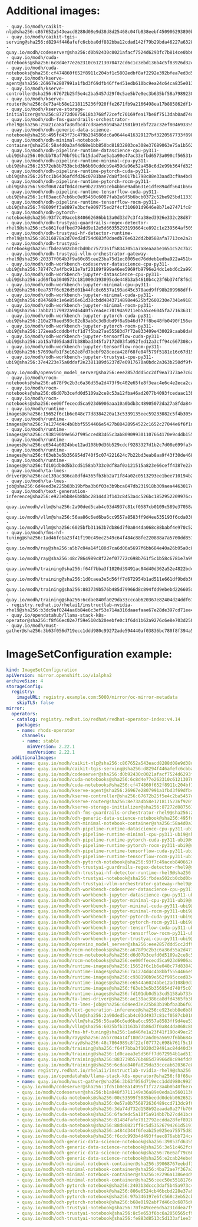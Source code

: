 # Additional images:
    - quay.io/modh/caikit-nlp@sha256:c867652a543eacd8288d08e9d38d8d25468c04fb838eebf450906293890b040d
    - quay.io/modh/caikit-tgis-serving@sha256:d8294f446afefc6cbba0df882bba12cdad142f79b29bda46227a6328128d7fb6
    - quay.io/modh/codeserver@sha256:d0b92430c0021afacf7524d6293fc7b814ce0bb64597d3295f1fdc0ef29c2e62
    - quay.io/modh/cuda-notebooks@sha256:6c8d4e77e262310c61213070472cd6c1c3ebd136b4c5f83926d32471985d7b5b
    - quay.io/modh/cuda-notebooks@sha256:cf474860f652f8911c204bf1c5802edbf8af2292e392bfea7ed3d51601907473
    - quay.io/modh/kserve-agent@sha256:26967e2807991a1fbd3f69dfb46ffe451edb610bc9ea24c64ca835e0135d5a96
    - quay.io/modh/kserve-controller@sha256:67672b25f5e4c2ba5457d29f0c5ae5b7e0ec3b635bf58a79892306ddda30ac2a
    - quay.io/modh/kserve-router@sha256:8e73a4b58e1218115236f920ffe2671fb9a2166498ea17b885862df142be9036
    - quay.io/modh/kserve-storage-initializer@sha256:87272d0875618b3768f72cefc70169fea17be8f7513dab0ad74dd6205d0ce3f8
    - quay.io/modh/odh-fms-guardrails-orchestrator-rhel9@sha256:29a21ca8afa36fbcd7cd8ae59b945a71981b91ebf22ac32ef804693355e36783
    - quay.io/modh/odh-generic-data-science-notebook@sha256:495fd43f73c479b204586dc6a0644e416329127bf3220567733f898d47348cd9
    - quay.io/modh/odh-minimal-notebook-container@sha256:58a4d0a3af4d68e1bb850bd81832803ce308e37689063e75a1b5622606d4c7a6
    - quay.io/modh/odh-pipeline-runtime-datascience-cpu-py311-ubi9@sha256:00dbb78af70bf9bcfb15dad7ae5a1a90e47ac33efbd6573a090cf56531e22ffb
    - quay.io/modh/odh-pipeline-runtime-minimal-cpu-py311-ubi9@sha256:23372eb8b753bcbd3b6b60cddcb9e459da96e52a458c6d2e99b364fd325478c1
    - quay.io/modh/odh-pipeline-runtime-pytorch-cuda-py311-ubi9@sha256:26fcc1b6436afdfd36c0781bae7da8f3e017b1798c88e33aad3cf9a4bd834528
    - quay.io/modh/odh-pipeline-runtime-pytorch-rocm-py311-ubi9@sha256:588f068744f0d4dc6e9b223591ceb4bb6e9adb631e1dfe894df5641b56e82b4b
    - quay.io/modh/odh-pipeline-runtime-tensorflow-cuda-py311-ubi9@sha256:1cf03aec67cb6bc0e95450c6007fab2e6f5b6bcb0372c52be925bd11333cc598
    - quay.io/modh/odh-pipeline-runtime-tensorflow-rocm-py311-ubi9@sha256:748609ff3a8897e3bcfe909775ed2f4cf310601d9646e8b71e27471fc8f58c9c
    - quay.io/modh/odh-pytorch-notebook@sha256:93f7c49aceb840662686bb13a0d33d7c3f4a38ed3926e332c28d87fa4ba6eae9
    - quay.io/modh/odh-trustyai-guardrails-regex-detector-rhel9@sha256:c5e861fedfbed794dd9e12e5d66355293193664ce892c1e239564af5050ad3d9
    - quay.io/modh/odh-trustyai-hf-detector-runtime-rhel9@sha256:86316078a2d70ed2d754d683f0daedb76e632dd2b0588afa7713ce2a2a593e2f
    - quay.io/modh/odh-trustyai-notebook@sha256:fbdea502cb0cbd0bc7572361f58347051a7a8eaaabe1651c52c7b22983a019cc
    - quay.io/modh/odh-trustyai-vllm-orchestrator-gateway-rhel9@sha256:20337f064b3f9a60c85cee23ba75d1ec8005ed76ddeb1edba922a451bc47b7d7
    - quay.io/modh/odh-workbench-codeserver-datascience-cpu-py311-ubi9@sha256:78747c7a4fbc911e7af20189f999a46ee5969fb9796e24dc1ebd6c2a9918182d
    - quay.io/modh/odh-workbench-jupyter-datascience-cpu-py311-ubi9@sha256:ad69fba3040573c181000d193095cde448b3a54610b4c23f6b374f8f6d33b632
    - quay.io/modh/odh-workbench-jupyter-minimal-cpu-py311-ubi9@sha256:0ea737f6c626d5d01b44fc8c6537a193ad45c378aed9ff98b209968dff418075
    - quay.io/modh/odh-workbench-jupyter-minimal-cuda-py311-ubi9@sha256:d847689c1e6e856e61d38cbdd4843714898e4625bf2600230e7341e9181f5cc9
    - quay.io/modh/odh-workbench-jupyter-minimal-rocm-py311-ubi9@sha256:7abb21179922a946440f57ea4ec70194a9211eb5a5ce6045fa77163631140c44
    - quay.io/modh/odh-workbench-jupyter-pytorch-cuda-py311-ubi9@sha256:210a270aed593c82c83ab8c3d9dbd9f8a9b46df7ff8be48fb0490f156ed06dca
    - quay.io/modh/odh-workbench-jupyter-pytorch-rocm-py311-ubi9@sha256:172eea5cdddb4fcf1d7f5ba27ae55583d7f72e833409e430029caab8da0e4666
    - quay.io/modh/odh-workbench-jupyter-tensorflow-cuda-py311-ubi9@sha256:ab15a7d05da8d7b388bad345fa7172d03fa052fed12a3cff94c667308cea0845
    - quay.io/modh/odh-workbench-jupyter-tensorflow-rocm-py311-ubi9@sha256:57699afb1f3e162e8fd7bebf928ceca428f68fe84f579f5181e16c67d19ce156
    - quay.io/modh/odh-workbench-jupyter-trustyai-cpu-py311-ubi9@sha256:37e4223e75a0ddaf2e2381189d6237d7e0917670a0bdc2a363b250df9f40be5d
    - quay.io/modh/openvino_model_server@sha256:eee2857ddd5cc2df9ea7373ae7c6ae814d77bd631db5c52b91edad18ac6c73c8
    - quay.io/modh/rocm-notebooks@sha256:a678f9c2b3c6a36d55a2d473f9c402e65fe8f3eac4e6c4e2eca2caf64f925087
    - quay.io/modh/rocm-notebooks@sha256:d6d07b3cefd0d5109a2ce8c53a12fba46ad2077b4093fcedaac13b8d2a1ab783
    - quay.io/modh/rocm-notebooks@sha256:ee00ffececd5ca923d6906aaa10a0bdb3c48905072da27a8fda84464d430e0ef
    - quay.io/modh/runtime-images@sha256:15652f6c1b6e048c77d8384220a13c5339135eec59233082c5f4b305ce5ffb01
    - quay.io/modh/runtime-images@sha256:7a1274d4c4b8bbf5554466e5427b88428954522c1652c27044e6f6f1d87b85fd
    - quay.io/modh/runtime-images@sha256:c938190b9e562f995cced83465c3ab809099301107664170e9cddb1554c9912c
    - quay.io/modh/runtime-images@sha256:e6544a6024bbe12ad108b9d36b529cdcf9283327d1b2c7d08e699fa3cb22392c
    - quay.io/modh/runtime-images@sha256:f63eb3e5b356954d740f5c074221624c7b22bd3eab8aa9f43f30de468e22a0d2
    - quay.io/modh/runtime-images@sha256:fd101db0d5b3cd5158ab733c0df8af0a121515a823e66ceff4387e22c29dbe92
    - quay.io/modh/ta-lmes-driver@sha256:ae139ac386ca8dfd4365fb3bb2a71f84a02c0513293ee1bee710194b220327cb
    - quay.io/modh/ta-lmes-job@sha256:6d4eed3e225b83b19bfba3b6f03e3b9bca047db231918b309aea4463017c0873
    - quay.io/modh/text-generation-inference@sha256:e923ebb8e6b8bbc28144d3f143c8453a4c526bc1852952209976cc27a311883b
    - quay.io/modh/vllm@sha256:2a90ded5cab4c03d4937c81cf0587cb0109c589e37058a50099139ab62a0666c
    - quay.io/modh/vllm@sha256:56aa86c6ed6ba6cc9557a8583ff9d4ee535193f6cda030bd1268064bc70120e3
    - quay.io/modh/vllm@sha256:6025bfb31163b7db86d7f0a844da068c88babf4e970c5244492e82bdbaf8dcbe
    - quay.io/modh/fms-hf-tuning@sha256:1ad46fe1a23f41f190c49ec2549c64f484c88fe220888a7a5700dd857ca243cc
    - quay.io/modh/ray@sha256:a5b7c04a14f180d7ca6d06a5697f6bb684e40a26b95a0c872cac23b552741707
    - quay.io/modh/ray@sha256:48c7864989c8f22ef07772c698b761f5c1b58c6781e7a99518204d521bf56a4c
    - quay.io/modh/training@sha256:f64f7bba3f1020d39491ac84d40d362a52e4822bdc11a33cfff021178b7c4097
    - quay.io/modh/training@sha256:1d0caea3e5d56ff7d672954b1ad511e661df9bdb364d56879961169a4ca8dae0
    - quay.io/modh/training@sha256:883739b576b485d79966d8c894fdd9ebebd226605a2abe8b33593ca67c87a394
    - quay.io/modh/training@sha256:6cdae840fa029da33cccab620367e82404d24ddf67762eb4537a9bffe1af306d
    - registry.redhat.io/rhelai1/instructlab-nvidia-rhel9@sha256:b3dc9af0244aa6b84e6c3ef53e714a316daaefaae67e28de397cd71ee4b2ac7e
    - quay.io/opendatahub/llama-stack-k8s-operator@sha256:f8f66ec02e7f59e510cb20eebfe0c1f6d41b62a9276c6e8e703d258f93d49119
    - quay.io/modh/must-gather@sha256:3b63f056d719ecc1ddd980c99272ade594440af03836bc780f8f394a56010d43

# ImageSetConfiguration example:
```yaml
kind: ImageSetConfiguration
apiVersion: mirror.openshift.io/v1alpha2
archiveSize: 4
storageConfig:
  registry: 
    imageURL: registry.example.com:5000/mirror/oc-mirror-metadata
    skipTLS: false                       
mirror:
  operators:
  - catalog: registry.redhat.io/redhat/redhat-operator-index:v4.14
    packages:
    - name: rhods-operator
      channels:
      - name: stable
        minVersion: 2.22.1
        maxVersion: 2.22.1
  additionalImages:   
    - name: quay.io/modh/caikit-nlp@sha256:c867652a543eacd8288d08e9d38d8d25468c04fb838eebf450906293890b040d
    - name: quay.io/modh/caikit-tgis-serving@sha256:d8294f446afefc6cbba0df882bba12cdad142f79b29bda46227a6328128d7fb6
    - name: quay.io/modh/codeserver@sha256:d0b92430c0021afacf7524d6293fc7b814ce0bb64597d3295f1fdc0ef29c2e62
    - name: quay.io/modh/cuda-notebooks@sha256:6c8d4e77e262310c61213070472cd6c1c3ebd136b4c5f83926d32471985d7b5b
    - name: quay.io/modh/cuda-notebooks@sha256:cf474860f652f8911c204bf1c5802edbf8af2292e392bfea7ed3d51601907473
    - name: quay.io/modh/kserve-agent@sha256:26967e2807991a1fbd3f69dfb46ffe451edb610bc9ea24c64ca835e0135d5a96
    - name: quay.io/modh/kserve-controller@sha256:67672b25f5e4c2ba5457d29f0c5ae5b7e0ec3b635bf58a79892306ddda30ac2a
    - name: quay.io/modh/kserve-router@sha256:8e73a4b58e1218115236f920ffe2671fb9a2166498ea17b885862df142be9036
    - name: quay.io/modh/kserve-storage-initializer@sha256:87272d0875618b3768f72cefc70169fea17be8f7513dab0ad74dd6205d0ce3f8
    - name: quay.io/modh/odh-fms-guardrails-orchestrator-rhel9@sha256:29a21ca8afa36fbcd7cd8ae59b945a71981b91ebf22ac32ef804693355e36783
    - name: quay.io/modh/odh-generic-data-science-notebook@sha256:495fd43f73c479b204586dc6a0644e416329127bf3220567733f898d47348cd9
    - name: quay.io/modh/odh-minimal-notebook-container@sha256:58a4d0a3af4d68e1bb850bd81832803ce308e37689063e75a1b5622606d4c7a6
    - name: quay.io/modh/odh-pipeline-runtime-datascience-cpu-py311-ubi9@sha256:00dbb78af70bf9bcfb15dad7ae5a1a90e47ac33efbd6573a090cf56531e22ffb
    - name: quay.io/modh/odh-pipeline-runtime-minimal-cpu-py311-ubi9@sha256:23372eb8b753bcbd3b6b60cddcb9e459da96e52a458c6d2e99b364fd325478c1
    - name: quay.io/modh/odh-pipeline-runtime-pytorch-cuda-py311-ubi9@sha256:26fcc1b6436afdfd36c0781bae7da8f3e017b1798c88e33aad3cf9a4bd834528
    - name: quay.io/modh/odh-pipeline-runtime-pytorch-rocm-py311-ubi9@sha256:588f068744f0d4dc6e9b223591ceb4bb6e9adb631e1dfe894df5641b56e82b4b
    - name: quay.io/modh/odh-pipeline-runtime-tensorflow-cuda-py311-ubi9@sha256:1cf03aec67cb6bc0e95450c6007fab2e6f5b6bcb0372c52be925bd11333cc598
    - name: quay.io/modh/odh-pipeline-runtime-tensorflow-rocm-py311-ubi9@sha256:748609ff3a8897e3bcfe909775ed2f4cf310601d9646e8b71e27471fc8f58c9c
    - name: quay.io/modh/odh-pytorch-notebook@sha256:93f7c49aceb840662686bb13a0d33d7c3f4a38ed3926e332c28d87fa4ba6eae9
    - name: quay.io/modh/odh-trustyai-guardrails-regex-detector-rhel9@sha256:c5e861fedfbed794dd9e12e5d66355293193664ce892c1e239564af5050ad3d9
    - name: quay.io/modh/odh-trustyai-hf-detector-runtime-rhel9@sha256:86316078a2d70ed2d754d683f0daedb76e632dd2b0588afa7713ce2a2a593e2f
    - name: quay.io/modh/odh-trustyai-notebook@sha256:fbdea502cb0cbd0bc7572361f58347051a7a8eaaabe1651c52c7b22983a019cc
    - name: quay.io/modh/odh-trustyai-vllm-orchestrator-gateway-rhel9@sha256:20337f064b3f9a60c85cee23ba75d1ec8005ed76ddeb1edba922a451bc47b7d7
    - name: quay.io/modh/odh-workbench-codeserver-datascience-cpu-py311-ubi9@sha256:78747c7a4fbc911e7af20189f999a46ee5969fb9796e24dc1ebd6c2a9918182d
    - name: quay.io/modh/odh-workbench-jupyter-datascience-cpu-py311-ubi9@sha256:ad69fba3040573c181000d193095cde448b3a54610b4c23f6b374f8f6d33b632
    - name: quay.io/modh/odh-workbench-jupyter-minimal-cpu-py311-ubi9@sha256:0ea737f6c626d5d01b44fc8c6537a193ad45c378aed9ff98b209968dff418075
    - name: quay.io/modh/odh-workbench-jupyter-minimal-cuda-py311-ubi9@sha256:d847689c1e6e856e61d38cbdd4843714898e4625bf2600230e7341e9181f5cc9
    - name: quay.io/modh/odh-workbench-jupyter-minimal-rocm-py311-ubi9@sha256:7abb21179922a946440f57ea4ec70194a9211eb5a5ce6045fa77163631140c44
    - name: quay.io/modh/odh-workbench-jupyter-pytorch-cuda-py311-ubi9@sha256:210a270aed593c82c83ab8c3d9dbd9f8a9b46df7ff8be48fb0490f156ed06dca
    - name: quay.io/modh/odh-workbench-jupyter-pytorch-rocm-py311-ubi9@sha256:172eea5cdddb4fcf1d7f5ba27ae55583d7f72e833409e430029caab8da0e4666
    - name: quay.io/modh/odh-workbench-jupyter-tensorflow-cuda-py311-ubi9@sha256:ab15a7d05da8d7b388bad345fa7172d03fa052fed12a3cff94c667308cea0845
    - name: quay.io/modh/odh-workbench-jupyter-tensorflow-rocm-py311-ubi9@sha256:57699afb1f3e162e8fd7bebf928ceca428f68fe84f579f5181e16c67d19ce156
    - name: quay.io/modh/odh-workbench-jupyter-trustyai-cpu-py311-ubi9@sha256:37e4223e75a0ddaf2e2381189d6237d7e0917670a0bdc2a363b250df9f40be5d
    - name: quay.io/modh/openvino_model_server@sha256:eee2857ddd5cc2df9ea7373ae7c6ae814d77bd631db5c52b91edad18ac6c73c8
    - name: quay.io/modh/rocm-notebooks@sha256:a678f9c2b3c6a36d55a2d473f9c402e65fe8f3eac4e6c4e2eca2caf64f925087
    - name: quay.io/modh/rocm-notebooks@sha256:d6d07b3cefd0d5109a2ce8c53a12fba46ad2077b4093fcedaac13b8d2a1ab783
    - name: quay.io/modh/rocm-notebooks@sha256:ee00ffececd5ca923d6906aaa10a0bdb3c48905072da27a8fda84464d430e0ef
    - name: quay.io/modh/runtime-images@sha256:15652f6c1b6e048c77d8384220a13c5339135eec59233082c5f4b305ce5ffb01
    - name: quay.io/modh/runtime-images@sha256:7a1274d4c4b8bbf5554466e5427b88428954522c1652c27044e6f6f1d87b85fd
    - name: quay.io/modh/runtime-images@sha256:c938190b9e562f995cced83465c3ab809099301107664170e9cddb1554c9912c
    - name: quay.io/modh/runtime-images@sha256:e6544a6024bbe12ad108b9d36b529cdcf9283327d1b2c7d08e699fa3cb22392c
    - name: quay.io/modh/runtime-images@sha256:f63eb3e5b356954d740f5c074221624c7b22bd3eab8aa9f43f30de468e22a0d2
    - name: quay.io/modh/runtime-images@sha256:fd101db0d5b3cd5158ab733c0df8af0a121515a823e66ceff4387e22c29dbe92
    - name: quay.io/modh/ta-lmes-driver@sha256:ae139ac386ca8dfd4365fb3bb2a71f84a02c0513293ee1bee710194b220327cb
    - name: quay.io/modh/ta-lmes-job@sha256:6d4eed3e225b83b19bfba3b6f03e3b9bca047db231918b309aea4463017c0873
    - name: quay.io/modh/text-generation-inference@sha256:e923ebb8e6b8bbc28144d3f143c8453a4c526bc1852952209976cc27a311883b
    - name: quay.io/modh/vllm@sha256:2a90ded5cab4c03d4937c81cf0587cb0109c589e37058a50099139ab62a0666c
    - name: quay.io/modh/vllm@sha256:56aa86c6ed6ba6cc9557a8583ff9d4ee535193f6cda030bd1268064bc70120e3
    - name: quay.io/modh/vllm@sha256:6025bfb31163b7db86d7f0a844da068c88babf4e970c5244492e82bdbaf8dcbe
    - name: quay.io/modh/fms-hf-tuning@sha256:1ad46fe1a23f41f190c49ec2549c64f484c88fe220888a7a5700dd857ca243cc
    - name: quay.io/modh/ray@sha256:a5b7c04a14f180d7ca6d06a5697f6bb684e40a26b95a0c872cac23b552741707
    - name: quay.io/modh/ray@sha256:48c7864989c8f22ef07772c698b761f5c1b58c6781e7a99518204d521bf56a4c
    - name: quay.io/modh/training@sha256:f64f7bba3f1020d39491ac84d40d362a52e4822bdc11a33cfff021178b7c4097
    - name: quay.io/modh/training@sha256:1d0caea3e5d56ff7d672954b1ad511e661df9bdb364d56879961169a4ca8dae0
    - name: quay.io/modh/training@sha256:883739b576b485d79966d8c894fdd9ebebd226605a2abe8b33593ca67c87a394
    - name: quay.io/modh/training@sha256:6cdae840fa029da33cccab620367e82404d24ddf67762eb4537a9bffe1af306d
    - name: registry.redhat.io/rhelai1/instructlab-nvidia-rhel9@sha256:b3dc9af0244aa6b84e6c3ef53e714a316daaefaae67e28de397cd71ee4b2ac7e
    - name: quay.io/opendatahub/llama-stack-k8s-operator@sha256:f8f66ec02e7f59e510cb20eebfe0c1f6d41b62a9276c6e8e703d258f93d49119
    - name: quay.io/modh/must-gather@sha256:3b63f056d719ecc1ddd980c99272ade594440af03836bc780f8f394a56010d43
    - quay.io/modh/codeserver@sha256:1fd51b0e8a14995f1f7273a4b0b40f6e7e27e225ab179959747846e54079d61e
    - quay.io/modh/codeserver@sha256:b1a048f3711149e36a89e0eda1a5601130fb536ecc0aabae42ab6e4d26977354
    - quay.io/modh/cuda-notebooks@sha256:00c53599f5085beedd0debb062652a1856b19921ccf59bd76134471d24c3fa7d
    - quay.io/modh/cuda-notebooks@sha256:0e57a0b756872636489ccd713dc9f00ad69d0c481a66ee0de97860f13b4fedcd
    - quay.io/modh/cuda-notebooks@sha256:3da74d732d158b92eaada0a27fb7067fa18c8bde5033c672e23caed0f21d6481
    - quay.io/modh/cuda-notebooks@sha256:6fadedc5a10f5a914bb7b27cd41bc644392e5757ceaf07d930db884112054265
    - quay.io/modh/cuda-notebooks@sha256:81484fafe7012792ecdda28fef89287219c21b99c4e79a504aff0b265d94b429
    - quay.io/modh/cuda-notebooks@sha256:88d80821ff8c5d53526794261d519125d0763b621d824f8c3222127dab7b6cc8
    - quay.io/modh/cuda-notebooks@sha256:a484d344f6feab25e025ea75575d837f5725f819b50a6e3476cef1f9925c07a5
    - quay.io/modh/cuda-notebooks@sha256:f6cdc993b4d493ffaec876abb724ce44b3c6fc37560af974072b346e45ac1a3b
    - quay.io/modh/odh-generic-data-science-notebook@sha256:39853fd63555ebba097483c5ac6a375d6039e5522c7294684efb7966ba4bc693
    - quay.io/modh/odh-generic-data-science-notebook@sha256:3e51c462fc03b5ccb080f006ced86d36480da036fa04b8685a3e4d6d51a817ba
    - quay.io/modh/odh-generic-data-science-notebook@sha256:76e6af79c601a323f75a58e7005de0beac66b8cccc3d2b67efb6d11d85f0cfa1
    - quay.io/modh/odh-generic-data-science-notebook@sha256:e2cab24ebe935d87f7596418772f5a97ce6a2e747ba0c1fd4cec08a728e99403
    - quay.io/modh/odh-minimal-notebook-container@sha256:39068767eebdf3a127fe8857fbdaca0832cdfef69eed6ec3ff6ed1858029420f
    - quay.io/modh/odh-minimal-notebook-container@sha256:4ba72ae7f367a36030470fa4ac22eca0aab285c7c3f1c4cdcc33dc07aa522143
    - quay.io/modh/odh-minimal-notebook-container@sha256:e2296a1386e4d9756c386b4c7dc44bac6f61b99b3b894a10c9ff2d8d5602ca4e
    - quay.io/modh/odh-minimal-notebook-container@sha256:eec50e5518176d5a31da739596a7ddae032d73851f9107846a587442ebd10a82
    - quay.io/modh/odh-pytorch-notebook@sha256:2403b3dccc3daf5b45a973c49331fdac4ec66e2e020597975fcd9cb4a625099b
    - quay.io/modh/odh-pytorch-notebook@sha256:806e6524cb46bcbd228e37a92191c936bb4c117100fc731604e19df80286b19d
    - quay.io/modh/odh-pytorch-notebook@sha256:97b346197e6fc568c2eb52cb82e13a206277f27c21e299d1c211997f140f638b
    - quay.io/modh/odh-pytorch-notebook@sha256:b68e0192abf7d46c8c6876d0819b66c6a2d4a1e674f8893f8a71ffdcba96866c
    - quay.io/modh/odh-trustyai-notebook@sha256:70fe49cee6d5a231ddea7f94d7e21aefd3d8da71b69321f51c406a92173d3334
    - quay.io/modh/odh-trustyai-notebook@sha256:8c5e653f6bc6a2050565cf92f397991fbec952dc05cdfea74b65b8fd3047c9d4
    - quay.io/modh/odh-trustyai-notebook@sha256:fe883d8513c5d133af1ee3f7bb0b7b37d3bada8ae73fc7209052591d4be681c0



```
